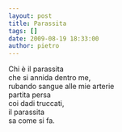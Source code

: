 ```yaml
---
layout: post
title: Parassita
tags: []
date: 2009-08-19 18:33:00
author: pietro
---
```

Chi è il parassita<br/>che si annida dentro me,<br/>rubando sangue alle mie arterie<br/>partita persa<br/>coi dadi truccati,<br/>il parassita<br/>sa come si fa.
